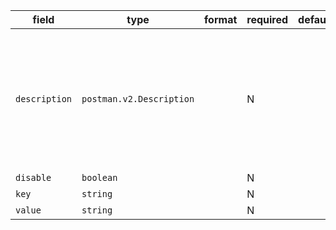 | field | type | format | required | default | description |
|---|---|---|---|---|---|
| `description` | `postman.v2.Description` |  | N |  | A Description can be a raw text, or be an object, which holds the description along with its format. |
| `disable` | `boolean` |  | N |  |
| `key` | `string` |  | N |  |
| `value` | `string` |  | N |  |
